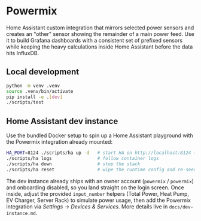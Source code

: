 # Powermix

Home Assistant custom integration that mirrors selected power sensors and creates an "other" sensor showing the remainder of a main power feed. Use it to build Grafana dashboards with a consistent set of prefixed sensors while keeping the heavy calculations inside Home Assistant before the data hits InfluxDB.

## Local development

```bash
python -m venv .venv
source .venv/bin/activate
pip install -e .[dev]
./scripts/test
```

## Home Assistant dev instance

Use the bundled Docker setup to spin up a Home Assistant playground with the Powermix integration already mounted:

```bash
HA_PORT=8124 ./scripts/ha up -d   # start HA on http://localhost:8124 (override HA_PORT as needed)
./scripts/ha logs                 # follow container logs
./scripts/ha down                 # stop the stack
./scripts/ha reset                # wipe the runtime config and re-seed from the template
```

The dev instance already ships with an owner account (`powermix` / `powermix`) and onboarding disabled, so you land straight on the login screen. Once inside, adjust the provided `input_number` helpers (Total Power, Heat Pump, EV Charger, Server Rack) to simulate power usage, then add the Powermix integration via *Settings → Devices & Services*. More details live in `docs/dev-instance.md`.
